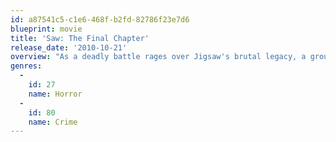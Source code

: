 ```yaml
---
id: a87541c5-c1e6-468f-b2fd-82786f23e7d6
blueprint: movie
title: 'Saw: The Final Chapter'
release_date: '2010-10-21'
overview: "As a deadly battle rages over Jigsaw's brutal legacy, a group of Jigsaw survivors gathers to seek the support of self-help guru and fellow survivor Bobby Dagen, a man whose own dark secrets unleash a new wave of terror."
genres:
  -
    id: 27
    name: Horror
  -
    id: 80
    name: Crime
---
```

